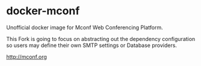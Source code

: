 # docker-mconf
Unofficial docker image for Mconf Web Conferencing Platform.

This Fork is going to focus on abstracting out the dependency configuration so users may define their own SMTP settings or Database providers.

http://mconf.org
